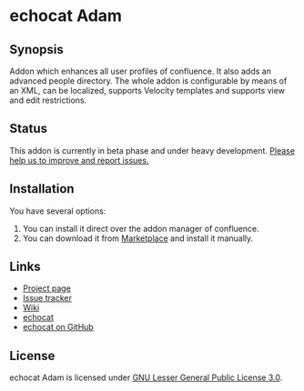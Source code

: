 echocat Adam
============

Synopsis
--------
Addon which enhances all user profiles of confluence. It also adds an advanced people directory. The whole addon is configurable by means of an XML, can be localized, supports Velocity templates and supports view and edit restrictions.

Status
------
This addon is currently in beta phase and under heavy development. [Please help us to improve and report issues.](https://github.com/echocat/adam/issues)

Installation
------------
You have several options:
1. You can install it direct over the addon manager of confluence.
2. You can download it from [Marketplace](https://marketplace.atlassian.com/plugins/org.echocat.adam) and install it manually.

Links
-----
* [Project page](https://github.com/echocat/adam)
* [Issue tracker](https://github.com/echocat/adam/issues)
* [Wiki](https://github.com/echocat/adam/wiki)
* [echocat](https://echocat.org)
* [echocat on GitHub](https://github.com/echocat)

License
-------
echocat Adam is licensed under [GNU Lesser General Public License 3.0](https://www.gnu.org/licenses/lgpl-3.0.txt).